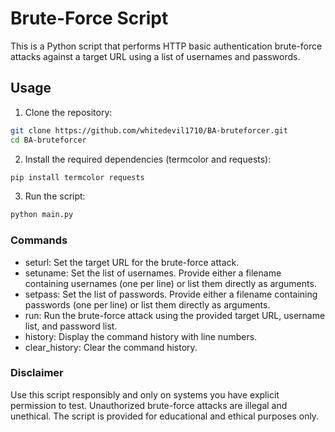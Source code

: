 # Brute-Force Script

This is a Python script that performs HTTP basic authentication brute-force attacks against a target URL using a list of usernames and passwords.

## Usage

1. Clone the repository:

```bash
git clone https://github.com/whitedevil1710/BA-bruteforcer.git
cd BA-bruteforcer
```

2. Install the required dependencies (termcolor and requests):

```bash
pip install termcolor requests
```
3. Run the script:

```bash
python main.py
```
### Commands

- seturl: Set the target URL for the brute-force attack.
- setuname: Set the list of usernames. Provide either a filename containing usernames (one per line) or list them directly as arguments.
- setpass: Set the list of passwords. Provide either a filename containing passwords (one per line) or list them directly as arguments.
- run: Run the brute-force attack using the provided target URL, username list, and password list.
- history: Display the command history with line numbers.
- clear_history: Clear the command history.

### Disclaimer

Use this script responsibly and only on systems you have explicit permission to test. Unauthorized brute-force attacks are illegal and unethical. The script is provided for educational and ethical purposes only.
